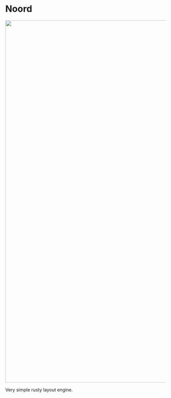# Noord

<center>
<img width="1136" alt="image" src="https://user-images.githubusercontent.com/4987698/64358505-de54ee80-d006-11e9-8b4f-4e2c286061ea.png">
</center>

Very simple rusty layout engine.
